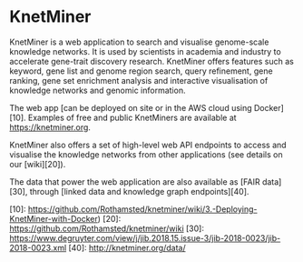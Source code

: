 KnetMiner
===========

KnetMiner is a web application to search and visualise genome-scale knowledge networks. It is used 
by scientists in academia and industry to accelerate gene-trait discovery research. KnetMiner 
offers features such as keyword, gene list and genome region search, query refinement, gene 
ranking, gene set enrichment analysis and interactive visualisation of knowledge networks and 
genomic information.  

The web app [can be deployed on site or in the AWS cloud using Docker][10]. Examples of free 
and public KnetMiners are available at https://knetminer.org.  

KnetMiner also offers a set of high-level web API endpoints to access and visualise the knowledge 
networks from other applications (see details on our [wiki][20]).

The data that power the web application are also available as [FAIR data][30], through
[linked data and knowledge graph endpoints][40].

[10]: https://github.com/Rothamsted/knetminer/wiki/3.-Deploying-KnetMiner-with-Docker)
[20]: https://github.com/Rothamsted/knetminer/wiki
[30]: https://www.degruyter.com/view/j/jib.2018.15.issue-3/jib-2018-0023/jib-2018-0023.xml
[40]: http://knetminer.org/data/

